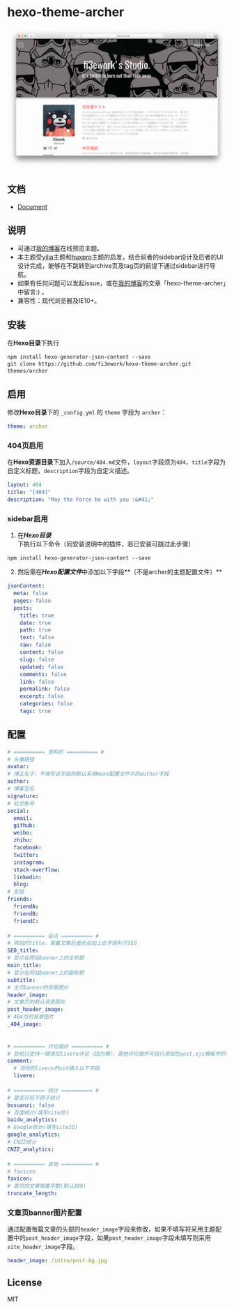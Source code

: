 hexo-theme-archer
================

![preview](./docs/snap.png)

## 文档

- [Document](./docs/README-en.md)

## 说明

- 可通过[我的博客](http://firework.studio)在线预览主题。
- 本主题受[yilia](https://github.com/litten/hexo-theme-yilia)主题和[huxpro](https://github.com/Huxpro/huxpro.github.io)主题的启发，结合前者的sidebar设计及后者的UI设计完成，能够在不跳转到archive页及tag页的前提下通过sidebar进行导航。
- 如果有任何问题可以发起issue，或在[我的博客](http://firework.studio)的文章「hexo-theme-archer」中留言:) 。
- 兼容性：现代浏览器及IE10+。

##  安装

在**Hexo目录**下执行

``` shell
npm install hexo-generator-json-content --save
git clone https://github.com/fi3ework/hexo-theme-archer.git themes/archer
```

## 启用

修改**Hexo目录**下的 `_config.yml` 的 `theme` 字段为 `archer`：

``` yaml
theme: archer
```

### 404页启用

在**Hexo资源目录**下加入`/source/404.md`文件，`layout`字段须为`404`，`title`字段为自定义标题，`description`字段为自定义描述。

``` yaml
layout: 404
title: "[404]"
description: "May the Force be with you :&#41;"
```

### sidebar启用

1. 在***Hexo目录***下执行以下命令（同安装说明中的插件，若已安装可跳过此步骤）

```shell
npm install hexo-generator-json-content --save
```

2. 然后需在***Hexo配置文件***中添加以下字段**（不是archer的主题配置文件）**

```yaml
jsonContent:
  meta: false
  pages: false
  posts:
    title: true
    date: true
    path: true
    text: false
    raw: false
    content: false
    slug: false
    updated: false
    comments: false
    link: false
    permalink: false
    excerpt: false
    categories: false
    tags: true
```

## 配置

```yaml
# ========== 资料栏 ========== #
# 头像路径
avatar:
# 博主名字，不填写该字段则默认采用Hexo配置文件中的author字段
author:
# 博客签名
signature:
# 社交账号
social:
  email:
  github:
  weibo:
  zhihu:
  facebook:
  twitter:
  instagram:
  stack-overflow:
  linkedin:
  blog:
# 友链
friends:
  friendA:
  friendB:
  friendC:

# ========== 站点 ========== #
# 网站的title，每篇文章后面也会加上此字段利于SEO
SEO_title:
# 显示在网站banner上的主标题
main_title: 
# 显示在网站banner上的副标题
subtitle:
# 主页banner的背景图片
header_image:
# 文章页的默认背景图片
post_header_image:
# 404页的背景图片
_404_image:


# ========== 评论插件 ========== #
# 目前只支持一键添加livere评论（因为懒），其他评论插件可自行添加在post.ejs模板中的</main>标签前。
comment:
  # 将你的livere的uid填入以下字段
  livere:

# ========== 统计 ========== #
# 是否开启不蒜子统计
busuanzi: false
# 百度统计(填写siteID)
baidu_analytics:
# Google统计(填写siteID)
google_analytics:
# CNZZ统计
CNZZ_analytics:

# ========== 其他 ========== #
# favicon
favicon:
# 首页的文章摘要字数(默认300)
truncate_length:
```
### 文章页banner图片配置

通过配置每篇文章的头部的`header_image`字段来修改，如果不填写将采用主题配置中的`post_header_image`字段，如果`post_header_image`字段未填写则采用`site_header_image`字段。

``` yaml
header_image: /intro/post-bg.jpg
```

## License

MIT
